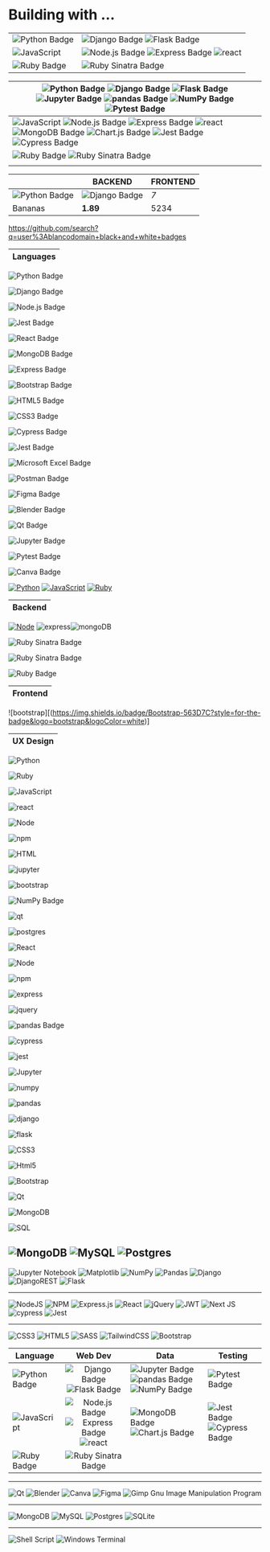# Building with ...



	
|   |                                             |
|--------------|------------|
| ![Python Badge](https://img.shields.io/badge/Python-black?logo=python&logoColor=fff&style=for-the-badge) | ![Django Badge](https://img.shields.io/badge/Django-black?logo=django&logoColor=fff&style=for-the-badge)      ![Flask Badge](https://img.shields.io/badge/Flask-black?logo=flask&logoColor=fff&style=for-the-badge) | ![Jupyter Badge](https://img.shields.io/badge/Jupyter-black?logo=jupyter&logoColor=fff&style=for-the-badge) ![pandas Badge](https://img.shields.io/badge/pandas-black?logo=pandas&logoColor=fff&style=for-the-badge) ![NumPy Badge](https://img.shields.io/badge/NumPy-black?logo=numpy&logoColor=fff&style=for-the-badge) |![Pytest Badge](https://img.shields.io/badge/Pytest-black?logo=pytest&logoColor=fff&style=for-the-badge)
|  ![JavaScript](https://img.shields.io/badge/-JavaScript-000000?style=for-the-badge&logo=javascript&logoColor=white&style=flat-square)            | ![Node.js Badge](https://img.shields.io/badge/Node.js-black?logo=nodedotjs&logoColor=fff&style=for-the-badge)    ![Express Badge](https://img.shields.io/badge/Express-000?logo=express&logoColor=fff&style=for-the-badge)    ![react](https://img.shields.io/badge/-React-000000?style=for-the-badge&logo=react&logoColor=white&style=flat-square)     |  ![MongoDB Badge](https://img.shields.io/badge/MongoDB-47A248?logo=mongodb&logoColor=fff&style=flat-square) ![Chart.js Badge](https://img.shields.io/badge/Chart.js-FF6384?logo=chartdotjs&logoColor=fff&style=flat-square)             |  ![Jest Badge](https://img.shields.io/badge/Jest-C21325?logo=jest&logoColor=fff&style=flat-square)   ![Cypress Badge](https://img.shields.io/badge/Cypress-17202C?logo=cypress&logoColor=fff&style=flat-square)      |  
| ![Ruby Badge](https://img.shields.io/badge/Ruby-CC342D?logo=ruby&logoColor=fff&style=for-the-badge)             | ![Ruby Sinatra Badge](https://img.shields.io/badge/Ruby%20Sinatra-000?logo=rubysinatra&logoColor=fff&style=for-the-badge)          |        |             | 

|  ![Python Badge](https://img.shields.io/badge/Python-black?logo=python&logoColor=fff&style=for-the-badge) ![Django Badge](https://img.shields.io/badge/Django-black?logo=django&logoColor=fff&style=for-the-badge)      ![Flask Badge](https://img.shields.io/badge/Flask-black?logo=flask&logoColor=fff&style=for-the-badge) ![Jupyter Badge](https://img.shields.io/badge/Jupyter-black?logo=jupyter&logoColor=fff&style=for-the-badge) ![pandas Badge](https://img.shields.io/badge/pandas-black?logo=pandas&logoColor=fff&style=for-the-badge) ![NumPy Badge](https://img.shields.io/badge/NumPy-black?logo=numpy&logoColor=fff&style=for-the-badge) ![Pytest Badge](https://img.shields.io/badge/Pytest-black?logo=pytest&logoColor=fff&style=for-the-badge)            |
|--------------|
|   ![JavaScript](https://img.shields.io/badge/-JavaScript-000000?style=for-the-badge&logo=javascript&logoColor=white&style=flat-square)           ![Node.js Badge](https://img.shields.io/badge/Node.js-black?logo=nodedotjs&logoColor=fff&style=for-the-badge)    ![Express Badge](https://img.shields.io/badge/Express-000?logo=express&logoColor=fff&style=for-the-badge)    ![react](https://img.shields.io/badge/-React-000000?style=for-the-badge&logo=react&logoColor=white&style=flat-square)      ![MongoDB Badge](https://img.shields.io/badge/MongoDB-47A248?logo=mongodb&logoColor=fff&style=flat-square) ![Chart.js Badge](https://img.shields.io/badge/Chart.js-FF6384?logo=chartdotjs&logoColor=fff&style=flat-square)          ![Jest Badge](https://img.shields.io/badge/Jest-C21325?logo=jest&logoColor=fff&style=flat-square)   ![Cypress Badge](https://img.shields.io/badge/Cypress-17202C?logo=cypress&logoColor=fff&style=flat-square)      | 
|![Ruby Badge](https://img.shields.io/badge/Ruby-CC342D?logo=ruby&logoColor=fff&style=for-the-badge) ![Ruby Sinatra Badge](https://img.shields.io/badge/Ruby%20Sinatra-000?logo=rubysinatra&logoColor=fff&style=for-the-badge)  | 
|                                                        |


|         | BACKEND   | FRONTEND
|--------------|-----------|------------|
| ![Python Badge](https://img.shields.io/badge/Python-black?logo=python&logoColor=fff&style=for-the-badge) | ![Django Badge](https://img.shields.io/badge/Django-092E20?logo=django&logoColor=fff&style=flat-square)    | *7*        |
| Bananas      | **1.89**  | 5234       |

https://github.com/search?q=user%3Ablancodomain+black+and+white+badges

| Languages               | 
|-------------------------| 
![Python Badge](https://img.shields.io/badge/Python-black?logo=python&logoColor=fff&style=for-the-badge)

![Django Badge](https://img.shields.io/badge/Django-092E20?logo=django&logoColor=fff&style=flat-square)

![Node.js Badge](https://img.shields.io/badge/Node.js-black?logo=nodedotjs&logoColor=fff&style=flat-square)

![Jest Badge](https://img.shields.io/badge/Jest-black?logo=jest&logoColor=fff&style=for-the-badge)

![React Badge](https://img.shields.io/badge/React-61DAFB?logo=react&logoColor=000&style=flat-square)

![MongoDB Badge](https://img.shields.io/badge/MongoDB-47A248?logo=mongodb&logoColor=fff&style=flat-square)

![Express Badge](https://img.shields.io/badge/Express-000?logo=express&logoColor=fff&style=flat-square)

![Bootstrap Badge](https://img.shields.io/badge/Bootstrap-7952B3?logo=bootstrap&logoColor=fff&style=flat-square)

![HTML5 Badge](https://img.shields.io/badge/HTML5-E34F26?logo=html5&logoColor=fff&style=flat-square)

![CSS3 Badge](https://img.shields.io/badge/CSS3-1572B6?logo=css3&logoColor=fff&style=flat-square)

![Cypress Badge](https://img.shields.io/badge/Cypress-17202C?logo=cypress&logoColor=fff&style=flat-square)

![Jest Badge](https://img.shields.io/badge/Jest-C21325?logo=jest&logoColor=fff&style=flat-square)

![Microsoft Excel Badge](https://img.shields.io/badge/Microsoft%20Excel-217346?logo=microsoftexcel&logoColor=fff&style=flat-square)

![Postman Badge](https://img.shields.io/badge/Postman-FF6C37?logo=postman&logoColor=fff&style=flat-square)

![Figma Badge](https://img.shields.io/badge/Figma-F24E1E?logo=figma&logoColor=fff&style=flat-square)

![Blender Badge](https://img.shields.io/badge/Blender-F5792A?logo=blender&logoColor=fff&style=flat-square)

![Qt Badge](https://img.shields.io/badge/Qt-41CD52?logo=qt&logoColor=fff&style=flat-square)

![Jupyter Badge](https://img.shields.io/badge/Jupyter-F37626?logo=jupyter&logoColor=fff&style=flat-square)

![Pytest Badge](https://img.shields.io/badge/Pytest-0A9EDC?logo=pytest&logoColor=fff&style=flat-square)

![Canva Badge](https://img.shields.io/badge/Canva-00C4CC?logo=canva&logoColor=fff&style=flat-square)

[![Python](https://img.shields.io/badge/python-black?style=flat-square&logo=python&logoColor=white&link=https://github.com/blancodomain/blancodomain/edit/main/README.md)](https://github.com/blancodomain/blancodomain/edit/main/README.md) [![JavaScript](https://img.shields.io/badge/JavaScript-black?style=flat-square&logo=Javascript&logoColor=white&link=https://github.com/blancodomain/blancodomain/edit/main/README.md)](https://github.com/blancodomain/blancodomain/edit/main/README.md) [![Ruby](https://img.shields.io/badge/ruby-black?style=flat-square&logo=ruby&logoColor=white&link=https://github.com/blancodomain/blancodomain/edit/main/README.md)](https://github.com/blancodomain/blancodomain/edit/main/README.md)



| Backend                             | 
|-------------------------------------| 

[![Node](https://img.shields.io/badge/Node-black?style=flat-square&logo=Node.js&logoColor=white&link=https://github.com/blancodomain/blancodomain/edit/main/README.md)](https://github.com/blancodomain/blancodomain/edit/main/README.md) ![express](https://img.shields.io/badge/-express-000000?style=for-the-badge&logo=express&logoColor=white&style=flat-square)![mongoDB](https://img.shields.io/badge/-mongoDB-000000?style=for-the-badge&logo=mongodb&logoColor=white&style=flat-square)

![Ruby Sinatra Badge](https://img.shields.io/badge/Ruby%20Sinatra-000?logo=rubysinatra&logoColor=fff&style=flat)

![Ruby Sinatra Badge](https://img.shields.io/badge/Ruby%20Sinatra-000?logo=rubysinatra&logoColor=fff&style=for-the-badge)


![Ruby Badge](https://img.shields.io/badge/Ruby-CC342D?logo=ruby&logoColor=fff&style=for-the-badge)

| Frontend                          | 
|-------------------------------------| 

![bootstrap][(https://img.shields.io/badge/Bootstrap-563D7C?style=for-the-badge&logo=bootstrap&logoColor=white)]



| UX 	Design                          | 
|-------------------------------------| 

![Python](https://img.shields.io/badge/-Python-000000?style=for-the-badge&logo=python&logoColor=white&style=flat-square)

![Ruby](https://img.shields.io/badge/-Ruby-000000?style=for-the-badge&logo=ruby&logoColor=white&style=flat-square)

![JavaScript](https://img.shields.io/badge/-JavaScript-000000?style=for-the-badge&logo=javascript&logoColor=white&style=flat-square)

![react](https://img.shields.io/badge/-React-000000?style=for-the-badge&logo=react&logoColor=white&style=flat-square)

![Node](https://img.shields.io/badge/-Node-000000?style=for-the-badge&logo=node.js&logoColor=white&style=flat-square)

![npm](https://img.shields.io/badge/-npm-000000?style=for-the-badge&logo=NPM&logoColor=white&style=flat-square)



![HTML](https://img.shields.io/badge/-HTML5-000000?style=for-the-badge&logo=html5&logoColor=white&style=flat-square)

![jupyter](https://img.shields.io/badge/-jupyter-000000?style=for-the-badge&logo=jupyter&logoColor=white&style=flat-square)

![bootstrap](https://img.shields.io/badge/-bootstrap-000000?style=for-the-badge&logo=bootstrap&logoColor=white&style=flat-square)

![NumPy Badge](https://img.shields.io/badge/NumPy-013243?logo=numpy&logoColor=fff&style=flat-square)

![qt](https://img.shields.io/badge/-Qt-000000?style=for-the-badge&logo=qt&logoColor=white&style=flat-square)

![postgres](https://img.shields.io/badge/-postgresql-000000?style=for-the-badge&logo=postgresql&logoColor=white&style=flat-square)

![React](https://img.shields.io/badge/-React-000000?logo=react&logoColor=white&style=flat-square)

![Node](https://img.shields.io/badge/-Node-000000?logo=node.js&style=flat-square)

![npm](https://img.shields.io/badge/-NPM-000000?logo=npm)

![express](https://img.shields.io/badge/-express-000000?logo=express)

![jquery](https://img.shields.io/badge/-jQuery-000000?logo=jquery)

![pandas Badge](https://img.shields.io/badge/pandas-150458?logo=pandas&logoColor=fff&style=flat-square)

![cypress](https://img.shields.io/badge/-Cypress-000000?logo=cypress)

![jest](https://img.shields.io/badge/-Jest-000000?logo=jest)

![Jupyter](https://img.shields.io/badge/-Jupyter-000000?logo=jupyter)

![numpy](https://img.shields.io/badge/-Numpy-000000?logo=numpy)

![pandas](https://img.shields.io/badge/-pandas-000000?logo=pandas)

![django](https://img.shields.io/badge/-django-000000?logo=django)

![flask](https://img.shields.io/badge/-Flask-000000?logo=flask)

![CSS3](https://img.shields.io/badge/-CSS3-000000?logo=CSS3)

![Html5](https://img.shields.io/badge/-HTML5-000000?logo=HTML5)

![Bootstrap](https://img.shields.io/badge/-Bootstrap-000000?logo=Bootstrap)

![Qt](https://img.shields.io/badge/-Qt-000000?logo=qt)

![MongoDB](https://img.shields.io/badge/-MongoDB-000000?logo=Mongodb)

![SQL](https://img.shields.io/badge/-postgresql-000000?logo=postgresql)

![MongoDB](https://img.shields.io/badge/MongoDB-%234ea94b.svg?style=for-the-badge&logo=mongodb&logoColor=white)
![MySQL](https://img.shields.io/badge/mysql-%2300f.svg?style=for-the-badge&logo=mysql&logoColor=white)
![Postgres](https://img.shields.io/badge/postgres-%23316192.svg?style=for-the-badge&logo=postgresql&logoColor=white)
---
![Jupyter Notebook](https://img.shields.io/badge/jupyter-%23FA0F00.svg?style=for-the-badge&logo=jupyter&logoColor=white)
![Matplotlib](https://img.shields.io/badge/Matplotlib-%23ffffff.svg?style=for-the-badge&logo=Matplotlib&logoColor=black)
![NumPy](https://img.shields.io/badge/numpy-%23013243.svg?style=for-the-badge&logo=numpy&logoColor=white&labelColor=black)
![Pandas](https://img.shields.io/badge/pandas-%23150458.svg?style=for-the-badge&logo=pandas&logoColor=white&labelColor=black)
![Django](https://img.shields.io/badge/django-%23092E20.svg?style=for-the-badge&logo=django&logoColor=white&labelColor=black)
![DjangoREST](https://img.shields.io/badge/DJANGO-REST-ff1709?style=for-the-badge&logo=django&logoColor=white&color=gray&labelColor=black)
![Flask](https://img.shields.io/badge/flask-%23000.svg?style=for-the-badge&logo=flask&logoColor=white&labelColor=black)


---
![NodeJS](https://img.shields.io/badge/node.js-6DA55F?style=for-the-badge&logo=node.js&logoColor=white&labelColor=black)
![NPM](https://img.shields.io/badge/NPM-%23CB3837.svg?style=for-the-badge&logo=npm&logoColor=white&labelColor=black)
![Express.js](https://img.shields.io/badge/express.js-%23404d59.svg?style=for-the-badge&logo=express&logoColor=%2361DAFB&labelColor=black)
![React](https://img.shields.io/badge/react-%2320232a.svg?style=for-the-badge&logo=react&logoColor=%2361DAFB&labelColor=black)
![jQuery](https://img.shields.io/badge/jquery-%230769AD.svg?style=for-the-badge&logo=jquery&logoColor=white&labelColor=black)
![JWT](https://img.shields.io/badge/JWT-black?style=for-the-badge&logo=JSON%20web%20tokens)
![Next JS](https://img.shields.io/badge/Next-black?style=for-the-badge&logo=next.js&logoColor=white&labelColor=black)
![cypress](https://img.shields.io/badge/-cypress-%23E5E5E5?style=for-the-badge&logo=cypress&logoColor=058a5e)
![Jest](https://img.shields.io/badge/-jest-%23C21325?style=for-the-badge&logo=jest&logoColor=white)

 --- 
![CSS3](https://img.shields.io/badge/css3-%231572B6.svg?style=for-the-badge&logo=css3&logoColor=white)
![HTML5](https://img.shields.io/badge/html5-%23E34F26.svg?style=for-the-badge&logo=html5&logoColor=white)
![SASS](https://img.shields.io/badge/SASS-hotpink.svg?style=for-the-badge&logo=SASS&logoColor=white)
![TailwindCSS](https://img.shields.io/badge/tailwindcss-%2338B2AC.svg?style=for-the-badge&logo=tailwind-css&logoColor=white)
![Bootstrap](https://img.shields.io/badge/bootstrap-%23563D7C.svg?style=for-the-badge&logo=bootstrap&logoColor=white)

	
| Language     |  Web Dev     | Data | Testing    |
|--------------|:------------:|------------|------------|
| ![Python Badge](https://img.shields.io/badge/Python-black?logo=python&logoColor=fff&style=for-the-badge) | ![Django Badge](https://img.shields.io/badge/Django-black?logo=django&logoColor=fff&style=for-the-badge)      ![Flask Badge](https://img.shields.io/badge/Flask-black?logo=flask&logoColor=fff&style=for-the-badge) | ![Jupyter Badge](https://img.shields.io/badge/Jupyter-black?logo=jupyter&logoColor=fff&style=for-the-badge) ![pandas Badge](https://img.shields.io/badge/pandas-black?logo=pandas&logoColor=fff&style=for-the-badge) ![NumPy Badge](https://img.shields.io/badge/NumPy-black?logo=numpy&logoColor=fff&style=for-the-badge) |![Pytest Badge](https://img.shields.io/badge/Pytest-black?logo=pytest&logoColor=fff&style=for-the-badge)
|  ![JavaScript](https://img.shields.io/badge/-JavaScript-000000?style=for-the-badge&logo=javascript&logoColor=white&style=flat-square)            | ![Node.js Badge](https://img.shields.io/badge/Node.js-black?logo=nodedotjs&logoColor=fff&style=for-the-badge)    ![Express Badge](https://img.shields.io/badge/Express-000?logo=express&logoColor=fff&style=for-the-badge)    ![react](https://img.shields.io/badge/-React-000000?style=for-the-badge&logo=react&logoColor=white&style=flat-square)     |  ![MongoDB Badge](https://img.shields.io/badge/MongoDB-47A248?logo=mongodb&logoColor=fff&style=flat-square) ![Chart.js Badge](https://img.shields.io/badge/Chart.js-FF6384?logo=chartdotjs&logoColor=fff&style=flat-square)             |  ![Jest Badge](https://img.shields.io/badge/Jest-C21325?logo=jest&logoColor=fff&style=flat-square)   ![Cypress Badge](https://img.shields.io/badge/Cypress-17202C?logo=cypress&logoColor=fff&style=flat-square)      |  
| ![Ruby Badge](https://img.shields.io/badge/Ruby-CC342D?logo=ruby&logoColor=fff&style=for-the-badge)             | ![Ruby Sinatra Badge](https://img.shields.io/badge/Ruby%20Sinatra-000?logo=rubysinatra&logoColor=fff&style=for-the-badge)          |        |             | 




---
![Qt](https://img.shields.io/badge/Qt-%23217346.svg?style=for-the-badge&logo=Qt&logoColor=white)
![Blender](https://img.shields.io/badge/blender-%23F5792A.svg?style=for-the-badge&logo=blender&logoColor=white)
![Canva](https://img.shields.io/badge/Canva-%2300C4CC.svg?style=for-the-badge&logo=Canva&logoColor=white)
![Figma](https://img.shields.io/badge/figma-%23F24E1E.svg?style=for-the-badge&logo=figma&logoColor=white)
![Gimp Gnu Image Manipulation Program](https://img.shields.io/badge/Gimp-657D8B?style=for-the-badge&logo=gimp&logoColor=FFFFFF)

---
![MongoDB](https://img.shields.io/badge/MongoDB-%234ea94b.svg?style=for-the-badge&logo=mongodb&logoColor=white)
![MySQL](https://img.shields.io/badge/mysql-%2300f.svg?style=for-the-badge&logo=mysql&logoColor=white)
![Postgres](https://img.shields.io/badge/postgres-%23316192.svg?style=for-the-badge&logo=postgresql&logoColor=white)
![SQLite](https://img.shields.io/badge/sqlite-%2307405e.svg?style=for-the-badge&logo=sqlite&logoColor=white)





  
---

![Shell Script](https://img.shields.io/badge/shell_script-%23121011.svg?style=for-the-badge&logo=gnu-bash&logoColor=white)
![Windows Terminal](https://img.shields.io/badge/Windows%20Terminal-%234D4D4D.svg?style=for-the-badge&logo=windows-terminal&logoColor=white)

